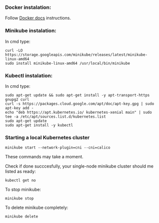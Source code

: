 ### Docker instalation:
Follow [Docker docs](https://docs.docker.com/engine/install/ubuntu/) instructions.

### Minikube instalation:
In cmd type:
```
curl -LO https://storage.googleapis.com/minikube/releases/latest/minikube-linux-amd64
sudo install minikube-linux-amd64 /usr/local/bin/minikube
```

### Kubectl instalation:
In cmd type:
```
sudo apt-get update && sudo apt-get install -y apt-transport-https gnupg2 curl
curl -s https://packages.cloud.google.com/apt/doc/apt-key.gpg | sudo apt-key add -
echo "deb https://apt.kubernetes.io/ kubernetes-xenial main" | sudo tee -a /etc/apt/sources.list.d/kubernetes.list
sudo apt-get update
sudo apt-get install -y kubectl
```

### Starting a local Kubernetes cluster
```
minikube start --network-plugin=cni --cni=calico
```

These commands may take a moment. 

Check if done succcesfully,  your single-node minikube cluster should me listed as ready:
```
kubectl get no
```

To stop minikube:
```
minikube stop
```
To delete minikube completely:
```
minikube delete
```
